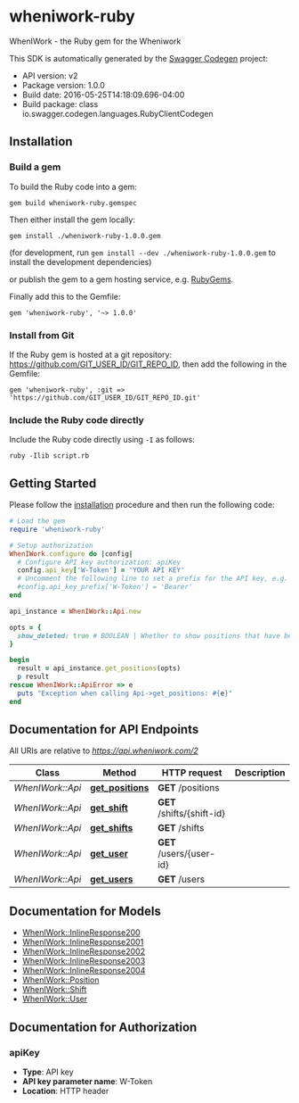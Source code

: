 # wheniwork-ruby

WhenIWork - the Ruby gem for the Wheniwork


This SDK is automatically generated by the [Swagger Codegen](https://github.com/swagger-api/swagger-codegen) project:

- API version: v2
- Package version: 1.0.0
- Build date: 2016-05-25T14:18:09.696-04:00
- Build package: class io.swagger.codegen.languages.RubyClientCodegen

## Installation

### Build a gem

To build the Ruby code into a gem:

```shell
gem build wheniwork-ruby.gemspec
```

Then either install the gem locally:

```shell
gem install ./wheniwork-ruby-1.0.0.gem
```
(for development, run `gem install --dev ./wheniwork-ruby-1.0.0.gem` to install the development dependencies)

or publish the gem to a gem hosting service, e.g. [RubyGems](https://rubygems.org/).

Finally add this to the Gemfile:

    gem 'wheniwork-ruby', '~> 1.0.0'

### Install from Git

If the Ruby gem is hosted at a git repository: https://github.com/GIT_USER_ID/GIT_REPO_ID, then add the following in the Gemfile:

    gem 'wheniwork-ruby', :git => 'https://github.com/GIT_USER_ID/GIT_REPO_ID.git'

### Include the Ruby code directly

Include the Ruby code directly using `-I` as follows:

```shell
ruby -Ilib script.rb
```

## Getting Started

Please follow the [installation](#installation) procedure and then run the following code:
```ruby
# Load the gem
require 'wheniwork-ruby'

# Setup authorization
WhenIWork.configure do |config|
  # Configure API key authorization: apiKey
  config.api_key['W-Token'] = 'YOUR API KEY'
  # Uncomment the following line to set a prefix for the API key, e.g. 'Bearer' (defaults to nil)
  #config.api_key_prefix['W-Token'] = 'Bearer'
end

api_instance = WhenIWork::Api.new

opts = {
  show_deleted: true # BOOLEAN | Whether to show positions that have been deleted.
}

begin
  result = api_instance.get_positions(opts)
  p result
rescue WhenIWork::ApiError => e
  puts "Exception when calling Api->get_positions: #{e}"
end

```

## Documentation for API Endpoints

All URIs are relative to *https://api.wheniwork.com/2*

Class | Method | HTTP request | Description
------------ | ------------- | ------------- | -------------
*WhenIWork::Api* | [**get_positions**](docs/Api.md#get_positions) | **GET** /positions |
*WhenIWork::Api* | [**get_shift**](docs/Api.md#get_shift) | **GET** /shifts/{shift-id} |
*WhenIWork::Api* | [**get_shifts**](docs/Api.md#get_shifts) | **GET** /shifts |
*WhenIWork::Api* | [**get_user**](docs/Api.md#get_user) | **GET** /users/{user-id} |
*WhenIWork::Api* | [**get_users**](docs/Api.md#get_users) | **GET** /users |


## Documentation for Models

 - [WhenIWork::InlineResponse200](docs/InlineResponse200.md)
 - [WhenIWork::InlineResponse2001](docs/InlineResponse2001.md)
 - [WhenIWork::InlineResponse2002](docs/InlineResponse2002.md)
 - [WhenIWork::InlineResponse2003](docs/InlineResponse2003.md)
 - [WhenIWork::InlineResponse2004](docs/InlineResponse2004.md)
 - [WhenIWork::Position](docs/Position.md)
 - [WhenIWork::Shift](docs/Shift.md)
 - [WhenIWork::User](docs/User.md)


## Documentation for Authorization


### apiKey

- **Type**: API key
- **API key parameter name**: W-Token
- **Location**: HTTP header

